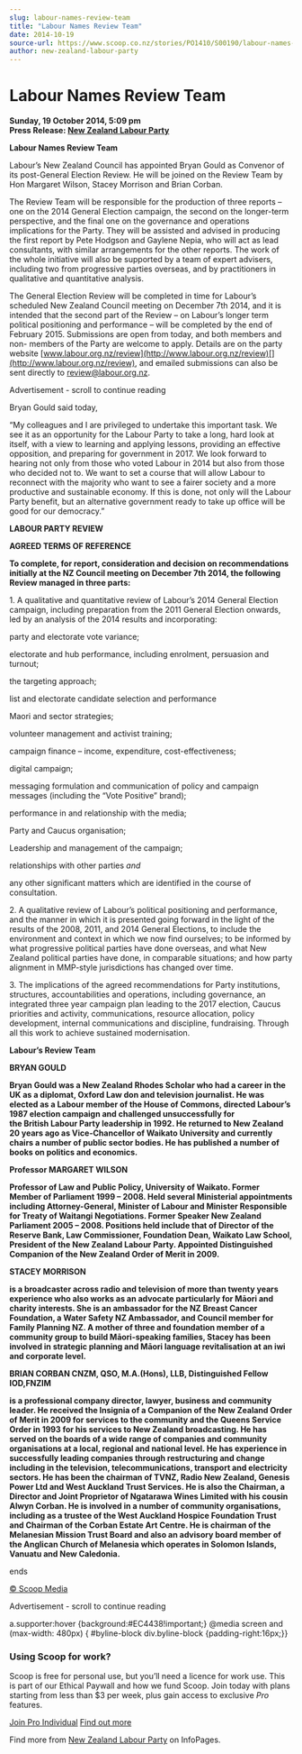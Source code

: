 ```yaml
---
slug: labour-names-review-team
title: "Labour Names Review Team"
date: 2014-10-19
source-url: https://www.scoop.co.nz/stories/PO1410/S00190/labour-names-review-team.htm
author: new-zealand-labour-party
---
```

Labour Names Review Team
========================

**Sunday, 19 October 2014, 5:09 pm**  
**Press Release: [New Zealand Labour Party](https://info.scoop.co.nz/New_Zealand_Labour_Party)**

**Labour Names Review Team**

Labour’s New Zealand Council has appointed Bryan Gould as Convenor of its post-General Election Review. He will be joined on the Review Team by Hon Margaret Wilson, Stacey Morrison and Brian Corban.

  
The Review Team will be responsible for the production of three reports – one on the 2014 General Election campaign, the second on the longer-term perspective, and the final one on the governance and operations implications for the Party. They will be assisted and advised in producing the first report by Pete Hodgson and Gaylene Nepia, who will act as lead consultants, with similar arrangements for the other reports. The work of the whole initiative will also be supported by a team of expert advisers, including two from progressive parties overseas, and by practitioners in qualitative and quantitative analysis.

The General Election Review will be completed in time for Labour’s scheduled New Zealand Council meeting on December 7th 2014, and it is intended that the second part of the Review – on Labour’s longer term political positioning and performance – will be completed by the end of February 2015. Submissions are open from today, and both members and non- members of the Party are welcome to apply. Details are on the party website [www.labour.org.nz/review](http://www.labour.org.nz/review)[](http://www.labour.org.nz/review), and emailed submissions can also be sent directly to [review@labour.org.nz](mailto:review@labour.org.nz)[](mailto:review@labour.org.nz).

Advertisement - scroll to continue reading





Bryan Gould said today,

“My colleagues and I are privileged to undertake this important task. We see it as an opportunity for the Labour Party to take a long, hard look at itself, with a view to learning and applying lessons, providing an effective opposition, and preparing for government in 2017. We look forward to hearing not only from those who voted Labour in 2014 but also from those who decided not to. We want to set a course that will allow Labour to reconnect with the majority who want to see a fairer society and a more productive and sustainable economy. If this is done, not only will the Labour Party benefit, but an alternative government ready to take up office will be good for our democracy.”

**LABOUR PARTY REVIEW**

**AGREED TERMS OF REFERENCE**

**To complete, for report, consideration and decision on recommendations initially at the NZ Council meeting on December 7th 2014, the following Review managed in three parts:**

1\. A qualitative and quantitative review of Labour’s 2014 General Election campaign, including preparation from the 2011 General Election onwards, led by an analysis of the 2014 results and incorporating:

party and electorate vote variance;

electorate and hub performance, including enrolment, persuasion and turnout;

the targeting approach;

list and electorate candidate selection and performance

Maori and sector strategies;

volunteer management and activist training;

campaign finance – income, expenditure, cost-effectiveness;

digital campaign;

messaging formulation and communication of policy and campaign messages (including the “Vote Positive” brand);

performance in and relationship with the media;

Party and Caucus organisation;

Leadership and management of the campaign;

relationships with other parties _and_

any other significant matters which are identified in the course of consultation.

2\. A qualitative review of Labour’s political positioning and performance, and the manner in which it is presented going forward in the light of the results of the 2008, 2011, and 2014 General Elections, to include the environment and context in which we now find ourselves; to be informed by what progressive political parties have done overseas, and what New Zealand political parties have done, in comparable situations; and how party alignment in MMP-style jurisdictions has changed over time.

3\. The implications of the agreed recommendations for Party institutions, structures, accountabilities and operations, including governance, an integrated three year campaign plan leading to the 2017 election, Caucus priorities and activity, communications, resource allocation, policy development, internal communications and discipline, fundraising. Through all this work to achieve sustained modernisation.

  
**Labour’s Review Team**

**BRYAN GOULD**

**Bryan Gould was a New Zealand Rhodes Scholar who had a career in the UK as a diplomat, Oxford Law don and television journalist. He was elected as a Labour member of the House of Commons, directed Labour’s 1987 election campaign and challenged unsuccessfully for  
the British Labour Party leadership in 1992. He returned to New Zealand 20 years ago as Vice-Chancellor of Waikato University and currently chairs a number of public sector bodies. He has published a number of books on politics and economics.**

**Professor MARGARET WILSON**

**Professor of Law and Public Policy, University of Waikato. Former Member of Parliament 1999 – 2008. Held several Ministerial appointments including Attorney-General, Minister of Labour and Minister Responsible for Treaty of Waitangi Negotiations. Former Speaker New Zealand Parliament 2005 – 2008. Positions held include that of Director of the Reserve Bank, Law Commissioner, Foundation Dean, Waikato Law School, President of the New Zealand Labour Party. Appointed Distinguished Companion of the New Zealand Order of Merit in 2009.**

**STACEY MORRISON**

**is a broadcaster across radio and television of more than twenty years experience who also works as an advocate particularly for Māori and charity interests. She is an ambassador for the NZ Breast Cancer Foundation, a Water Safety NZ Ambassador, and Council member for Family Planning NZ. A mother of three and foundation member of a community group to build Māori-speaking families, Stacey has been involved in strategic planning and Māori language revitalisation at an iwi and corporate level.**

**BRIAN CORBAN CNZM, QSO, M.A.(Hons), LLB, Distinguished Fellow IOD,FNZIM**

**is a professional company director, lawyer, business and community leader. He received the Insignia of a Companion of the New Zealand Order of Merit in 2009 for services to the community and the Queens Service Order in 1993 for his services to New Zealand broadcasting. He has served on the boards of a wide range of companies and community organisations at a local, regional and national level. He has experience in successfully leading companies through restructuring and change including in the television, telecommunications, transport and electricity sectors. He has been the chairman of TVNZ, Radio New Zealand, Genesis Power Ltd and West Auckland Trust Services. He is also the Chairman, a Director and Joint Proprietor of Ngatarawa Wines Limited with his cousin Alwyn Corban. He is involved in a number of community organisations, including as a trustee of the West Auckland Hospice Foundation Trust and Chairman of the Corban Estate Art Centre. He is chairman of the Melanesian Mission Trust Board and also an advisory board member of the Anglican Church of Melanesia which operates in Solomon Islands, Vanuatu and New Caledonia.**

ends  

[© Scoop Media](http://www.scoop.co.nz/about/terms.html)  

Advertisement - scroll to continue reading



a.supporter:hover {background:#EC4438!important;} @media screen and (max-width: 480px) { #byline-block div.byline-block {padding-right:16px;}}

### Using Scoop for work?

Scoop is free for personal use, but you’ll need a licence for work use. This is part of our Ethical Paywall and how we fund Scoop. Join today with plans starting from less than $3 per week, plus gain access to exclusive _Pro_ features.  
  
[Join Pro Individual](https://pro.scoop.co.nz/Individual/?from=ProIn24) [Find out more](https://pro.scoop.co.nz/using-scoop-for-work/?from=ProIn24)

Find more from [New Zealand Labour Party](https://info.scoop.co.nz/New_Zealand_Labour_Party) on InfoPages.